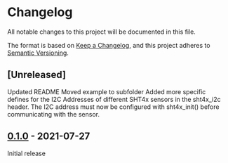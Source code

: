 # Changelog
All notable changes to this project will be documented in this file.

The format is based on [Keep a Changelog](https://keepachangelog.com/en/1.0.0/),
and this project adheres to [Semantic Versioning](https://semver.org/spec/v2.0.0.html).


## [Unreleased]

Updated README
Moved example to subfolder
Added more specific defines for the I2C Addresses of different SHT4x sensors in the sht4x_i2c header.
The I2C address must now be configured with sht4x_init() before communicating with the sensor.


## [0.1.0] - 2021-07-27

Initial release


[0.1.0]: https://github.com/Sensirion/raspberry-pi-i2c-sht4x/releases/tag/0.1.0